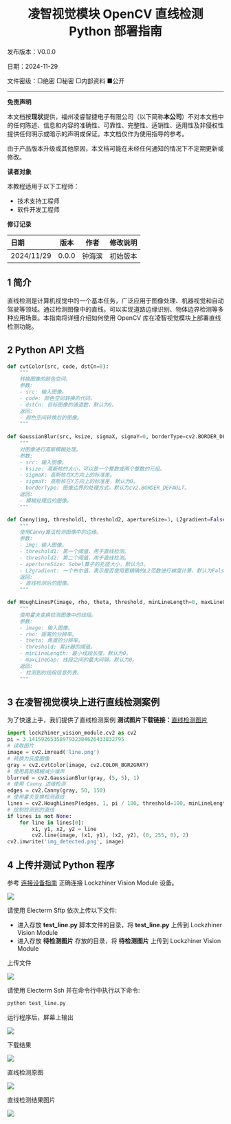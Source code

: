 <h1 align="center">凌智视觉模块 OpenCV 直线检测 Python 部署指南</h1>

发布版本：V0.0.0

日期：2024-11-29

文件密级：□绝密 □秘密 □内部资料 ■公开  

---

**免责声明**  

本文档按**现状**提供，福州凌睿智捷电子有限公司（以下简称**本公司**）不对本文档中的任何陈述、信息和内容的准确性、可靠性、完整性、适销性、适用性及非侵权性提供任何明示或暗示的声明或保证。本文档仅作为使用指导的参考。  

由于产品版本升级或其他原因，本文档可能在未经任何通知的情况下不定期更新或修改。  

**读者对象**  

本教程适用于以下工程师：  

- 技术支持工程师  
- 软件开发工程师  

**修订记录**  

| **日期**     | **版本** | **作者** | **修改说明** |
|:-----------| -------- |--------| ------------ |
| 2024/11/29 | 0.0.0    | 钟海滨    | 初始版本     |

## 1 简介

直线检测是计算机视觉中的一个基本任务，广泛应用于图像处理、机器视觉和自动驾驶等领域。通过检测图像中的直线，可以实现道路边缘识别、物体边界检测等多种应用场景。本指南将详细介绍如何使用 OpenCV 库在凌智视觉模块上部署直线检测功能。

## 2 Python API 文档

```python
def cvtColor(src, code, dstCn=0):
    """
    转换图像的颜色空间。
    参数:
    - src: 输入图像。
    - code: 颜色空间转换的代码。
    - dstCn: 目标图像的通道数，默认为0。
    返回:
    - 颜色空间转换后的图像。
    """
  
def GaussianBlur(src, ksize, sigmaX, sigmaY=0, borderType=cv2.BORDER_DEFAULT):
    """
    对图像进行高斯模糊处理。
    参数:
    - src: 输入图像。
    - ksize: 高斯核的大小，可以是一个整数或两个整数的元组。
    - sigmaX: 高斯核在X方向上的标准差。
    - sigmaY: 高斯核在Y方向上的标准差，默认为0。
    - borderType: 图像边界的处理方式，默认为cv2.BORDER_DEFAULT。
    返回:
    - 模糊处理后的图像。
    """

def Canny(img, threshold1, threshold2, apertureSize=3, L2gradient=False):
    """
    使用Canny算法检测图像中的边缘。
    参数:
    - img: 输入图像。
    - threshold1: 第一个阈值，用于直线检测。
    - threshold2: 第二个阈值，用于直线检测。
    - apertureSize: Sobel算子的孔径大小，默认为3。
    - L2gradient: 一个布尔值，表示是否使用更精确的L2范数进行梯度计算，默认为False。
    返回:
    - 直线检测后的图像。
    """

def HoughLinesP(image, rho, theta, threshold, minLineLength=0, maxLineGap=0):
    """
    使用霍夫变换检测图像中的线段。
    参数:
    - image: 输入图像。
    - rho: 距离的分辨率。
    - theta: 角度的分辨率。
    - threshold: 累计器的阈值。
    - minLineLength: 最小线段长度，默认为0。
    - maxLineGap: 线段之间的最大间隔，默认为0。
    返回:
    - 检测到的线段信息列表。
    """


```


## 3 在凌智视觉模块上进行直线检测案例   

为了快速上手，我们提供了直线检测案例
**测试图片下载链接：**[直线检测图片](https://gitee.com/LockzhinerAI/LockzhinerVisionModule/releases/download/v0.0.4/line.png)

```python
import lockzhiner_vision_module.cv2 as cv2
pi = 3.1415926535897932384626433832795
# 读取图片
image = cv2.imread('line.png')
# 转换为灰度图像
gray = cv2.cvtColor(image, cv2.COLOR_BGR2GRAY)
# 使用高斯模糊减少噪声
blurred = cv2.GaussianBlur(gray, (5, 5), 1)
# 使用 Canny 边缘检测
edges = cv2.Canny(gray, 50, 150)
# 使用霍夫变换检测直线
lines = cv2.HoughLinesP(edges, 1, pi / 180, threshold=100, minLineLength=50, maxLineGap=20)
# 绘制检测到的直线
if lines is not None:
    for line in lines[0]:
        x1, y1, x2, y2 = line
        cv2.line(image, (x1, y1), (x2, y2), (0, 255, 0), 2)
cv2.imwrite('img_detected.png', image)

```

## 4 上传并测试 Python 程序

参考 [连接设备指南](../../../docs/introductory_tutorial/connect_device_using_ssh.md) 正确连接 Lockzhiner Vision Module 设备。

![](../../../../docs/introductory_tutorial/images/connect_device_using_ssh/ssh_success.png)

请使用 Electerm Sftp 依次上传以下文件:

- 进入存放 **test_line.py** 脚本文件的目录，将 **test_line.py** 上传到 Lockzhiner Vision Module
- 进入存放 **待检测图片** 存放的目录，将 **待检测图片** 上传到 Lockzhiner Vision Module

上传文件

![](./images/upload.png)

请使用 Electerm Ssh 并在命令行中执行以下命令:

```bash
python test_line.py
```

运行程序后，屏幕上输出 

![](./images/run.png)

下载结果

![](./images/dowmresults.png)

直线检测原图

![](./images/line.png)

直线检测结果图片

![](./images/line_detected.png)




